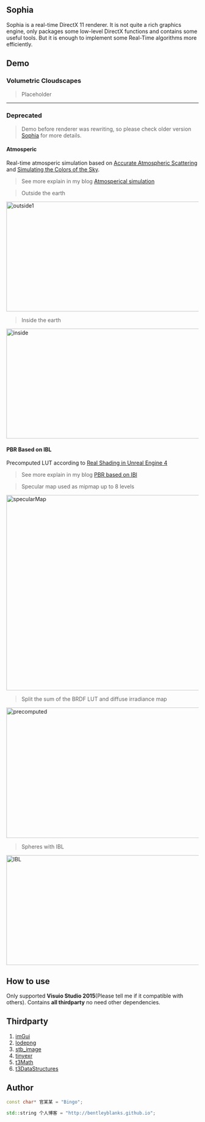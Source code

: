 ## Sophia
Sophia is a real-time DirectX 11 renderer. It is not quite a rich graphics engine, only packages some low-level DirectX functions and contains some useful tools. But it is enough to implement some Real-Time algorithms more efficiently.

## Demo

### Volumetric Cloudscapes

>   Placeholder



---

### Deprecated

>   Demo before renderer was rewriting, so please check older version [Sophia](https://github.com/BentleyBlanks/Sophia/tree/064eff64b0e18f45cf01cf06e9c98386640871ac) for more details.

#### Atmosperic

Real-time atmosperic simulation based on [Accurate Atmospheric Scattering](https://developer.nvidia.com/gpugems/GPUGems2/gpugems2_chapter16.html) and [Simulating the Colors of the Sky](http://www.scratchapixel.com/lessons/procedural-generation-virtual-worlds/simulating-sky). 

> See more explain in my blog [Atmosperical simulation](http://bentleyblanks.github.io/2018/06/26/2018-06-26-Atmosperical%20simulation/)

> Outside the earth

<img src="https://farm2.staticflickr.com/1815/42921965492_5bb5243225_b.jpg" width="1024" height="288" alt="outside1">

> Inside the earth

<img src="https://farm2.staticflickr.com/1804/42252751394_2a58178cb6_b.jpg" width="1024" height="288" alt="inside">

#### PBR Based on IBL

Precomputed LUT according to [Real Shading in Unreal Engine 4](https://cdn2.unrealengine.com/Resources/files/2013SiggraphPresentationsNotes-26915738.pdf)

> See more explain in my blog [PBR based on IBl](http://bentleyblanks.github.io/2018/06/24/2018-06-24-PBR%20based%20on%20IBl/)

> Specular map used as mipmap up to 8 levels

<img src="https://farm2.staticflickr.com/1791/42069990655_b09f7336fc_b.jpg" width="1024" height="512" alt="specularMap">

> Split the sum of the BRDF LUT and diffuse irradiance map

<img src="https://farm2.staticflickr.com/1801/42922399172_9a5ed87ddb_b.jpg" width="1024" height="342" alt="precomputed">

> Spheres with IBL

<img src="https://farm2.staticflickr.com/1768/42253004964_05d7a943ca_b.jpg" width="1024" height="288" alt="IBL">

## How to use
Only supported **Visuio Studio 2015**(Please tell me if it compatible with others). Contains **all thirdparty** no need other dependencies. 

## Thirdparty
1. [imGui](https://github.com/ocornut/imgui)
2. [lodepng](https://github.com/lvandeve/lodepng)
3. [stb_image](https://github.com/nothings/stb/blob/master/stb_image.h)
4. [tinyexr](https://github.com/syoyo/tinyexr)
5. [t3Math](https://github.com/BentleyBlanks/t3Math)
6. [t3DataStructures](https://github.com/BentleyBlanks/t3DataStructures)

## Author

``` cpp
const char* 官某某 = "Bingo";

std::string 个人博客 = "http://bentleyblanks.github.io";
```
